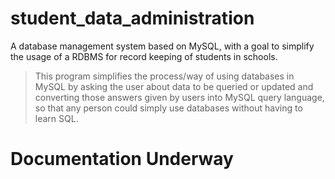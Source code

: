 # student_data_administration
 A database management system based on MySQL, with a goal to simplify the usage of a RDBMS for record keeping of students in schools.
 > This program simplifies the process/way of using databases in MySQL by asking the user about data to be queried or updated and converting those answers given by users into MySQL query language, so that any person could simply use databases without having to learn SQL.

# Documentation Underway
